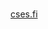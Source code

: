 [](https://progress-bar.dev/1/?scale=300&width=200&color=babaca&suffix=/300%20solved)
<br>
[cses.fi](https://cses.fi/problemset)

